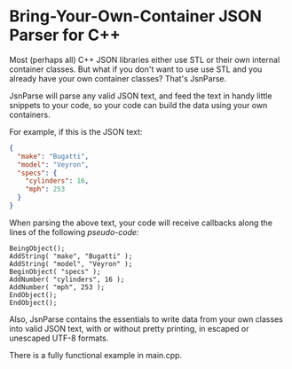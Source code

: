 Bring-Your-Own-Container JSON Parser for C++
============================================

Most (perhaps all) C++ JSON libraries either use STL or their own internal container classes. But what if you don't want to use use STL and you already have your own container classes? That's JsnParse.

JsnParse will parse any valid JSON text, and feed the text in handy little snippets to your code, so your code can build the data using your own containers.

For example, if this is the JSON text:

```json
{
  "make": "Bugatti",
  "model": "Veyron",
  "specs": {
    "cylinders": 16,
    "mph": 253
  }
}
```

When parsing the above text, your code will receive callbacks along the lines of the following *pseudo-code:*

```
BeingObject();
AddString( "make", "Bugatti" );
AddString( "model", "Veyron" );
BeginObject( "specs" );
AddNumber( "cylinders", 16 );
AddNumber( "mph", 253 );
EndObject();
EndObject();
```

Also, JsnParse contains the essentials to write data from your own classes into valid JSON text, with or without pretty printing, in escaped or unescaped UTF-8 formats.

There is a fully functional example in main.cpp.
